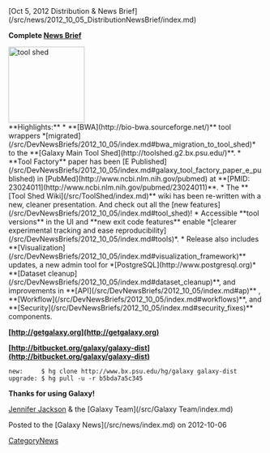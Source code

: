 <div class='newsItemHeader'>[Oct 5, 2012 Distribution & News Brief](/src/news/2012_10_05_DistributionNewsBrief/index.md)</div>

**Complete [News Brief](/src/DevNewsBriefs/2012_10_05/index.md)**
<div class='right'><a href='http://toolshed.g2.bx.psu.edu'><img src="/src/images/Logos/ToolShed.jpg" alt="tool shed" width="150px" /></a></div>
**Highlights:**
* **[BWA](http://bio-bwa.sourceforge.net/)** tool wrappers *[migrated](/src/DevNewsBriefs/2012_10_05/index.md#bwa_migration_to_tool_shed)* to the **[Galaxy Main Tool Shed](http://toolshed.g2.bx.psu.edu/)**. 
* **Tool Factory** paper has been [E Published](/src/DevNewsBriefs/2012_10_05/index.md#galaxy_tool_factory_paper_e_published) in [PubMed](http://www.ncbi.nlm.nih.gov/pubmed) at **[PMID: 23024011](http://www.ncbi.nlm.nih.gov/pubmed/23024011)**.
* The **[Tool Shed Wiki](/src/ToolShed/index.md)** wiki has been re-written with a new, cleaner presentation. And check out all the [new features](/src/DevNewsBriefs/2012_10_05/index.md#tool_shed)!
* Accessible **tool versions** in the UI and **new exit code features** enable *[clearer experimental tracking and ease reproducibility](/src/DevNewsBriefs/2012_10_05/index.md#tools)*.
* Release also includes **[Visualization](/src/DevNewsBriefs/2012_10_05/index.md#visualization_framework)** updates, a new admin tool for *[PostgreSQL](http://www.postgresql.org)* **[Dataset cleanup](/src/DevNewsBriefs/2012_10_05/index.md#dataset_cleanup)**, and improvements in **[API](/src/DevNewsBriefs/2012_10_05/index.md#ap)** , **[Workflow](/src/DevNewsBriefs/2012_10_05/index.md#workflows)**,  and **[Security](/src/DevNewsBriefs/2012_10_05/index.md#security_fixes)** components.

**[http://getgalaxy.org](http://getgalaxy.org)**

**[http://bitbucket.org/galaxy/galaxy-dist](http://bitbucket.org/galaxy/galaxy-dist)**
```
new:     $ hg clone http://www.bx.psu.edu/hg/galaxy galaxy-dist
upgrade: $ hg pull -u -r b5bda7a5c345
```


**Thanks for using Galaxy!**

[Jennifer Jackson](/src/JenniferJackson/index.md) & the [Galaxy Team](/src/Galaxy Team/index.md)

<div class='newsItemFooter'>Posted to the [Galaxy News](/src/news/index.md) on 2012-10-06</div>

[CategoryNews](/src/CategoryNews/index.md)
